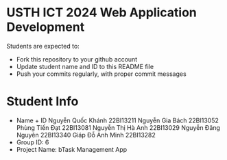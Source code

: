 USTH ICT 2024 Web Application Development
=====================================================

Students are expected to:

* Fork this repository to your github account
* Update student name and ID to this README file
* Push your commits regularly, with proper commit messages

Student Info
=======================

* Name + ID
Nguyễn Quốc Khánh 22BI13211
Nguyễn Gia Bách 22BI13052
Phùng Tiến Đạt 22BI13081
Nguyễn Thị Hà Anh 22BI13029
Nguyễn Đăng Nguyên 22BI13340
Giáp Đỗ Anh Minh 22BI13282
* Group ID: 6
* Project Name:  bTask Management App
